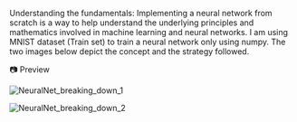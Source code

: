 Understanding the fundamentals: Implementing a neural network from scratch is a way to help understand the underlying principles and mathematics involved in machine learning and neural networks. 
I am using MNIST dataset (Train set) to train a neural network only using numpy. 
The two images below depict the concept and the strategy followed.

📷 Preview

![NeuralNet_breaking_down_1](https://github.com/user-attachments/assets/11cd88f8-98ac-4a3b-bcc9-b0c4ffd47230)

![NeuralNet_breaking_down_2](https://github.com/user-attachments/assets/6b595f07-959b-4177-ada7-55a832d5f743)
